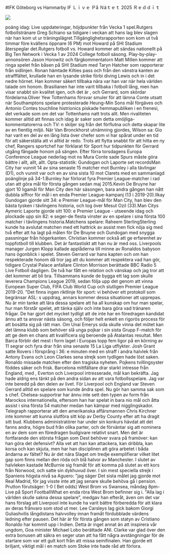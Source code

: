 #IFK Göteborg vs Hammarby IF Ｌｉｖｅ Ｐå Ｎäｔｅｔ 2025 Ｒｅｄｄｉｔ  
  
  
[![](https://i.imgur.com/qSNzIqt.png)](https://movie.rssnews.media/HbtPKaVW.php)  
  
 poäng idag: Live uppdateringar, höjdpunkter från Vecka 1 spel.Rutgers fotbollstränare Greg Schiano sa tidigare i veckan att hans lag blev slagen när han kom ut ur träningslägret.Tillgänglighetsrapporten som kom ut två timmar före kvällens öppnare (6 PM) mot Howard på SHI Stadium återspeglar det.Rutgers fotboll vs.
Howard kommer att sändas nationellt på Big Ten Network i Vecka 1 av 2024 College fotboll säsong.
Play-by-play-annonsören Jason Horowitz och färgkommentatorn Matt Millen kommer att ringa spelet från båsen på SHI Stadium med Taryn Hatcher som rapporterar från sidlinjen.
Ronan hämtade Kilties pass och från den vänstra kanten av strafffältet, krullade han en lysande strike förbi diving Lewis och in i det nedre hörnet.
Han kommer säkert tillbaka nära var han var när hela världen talade om honom.
Brasilianen har inte varit tillbaka i  fotboll lång, men han visar snabbt sin kvalitet igen, och det är , och Gerrard, som skördar fördelarna.Oliver Yew Tottenhams försvar smuler för att lämna Conte utsatt när Southamptons spelare protesterade Heung-Min Sons mål förgäves och Antonio Contes touchline histrionics piskade hemmapubliken i en frenesi, det verkade som om det var Tottenhams natt trots allt.
Men rivaliteten kommer alltid att finnas och idag är saker som detta omöjliga-kommentatorerna och TV: n skiljer sig från det förflutna och detta skapar lite av en fientlig miljö.
När Van Bronckhorst utnämning gjordes, Wilson sa: Gio har varit en del av en lång lista över chefer som vi har spårat under en tid för att säkerställa att vi alltid är redo.
Trots att flytta snabbt för att hitta en ny chef, Rangers sportchef har förklarat för  Sport hur tidpunkten för Gerrard utgång fångade honom på sängen.
Efter förra torsdagens Europa Conference League nederlag mot ns Mura Conte sade Spurs måste göra bättre i allt, allt, allt.
Opta-statistik: Gundogan och Laporte set recordsMan City har vunnit 14 av sina senaste 15 matcher mot Burnley i alla tävlingar (D1), och vunnit var och en av sina sista 10 mot Clarets med en sammanlagd poänglinje på 34-1.Burnley har förlorat fyra Premier League-matcher i rad utan att göra mål för första gången sedan maj 2015.Kevin De Bruyne har gjort 10 ligamål för Man City den här säsongen, bara andra gången han nått dubbla siffror för mål i en enda Premier League-kampanj (13 i 2019-20).Ilkay Gundogan gjorde sitt 34: e Premier League-mål för Man City, han blev den bästa tysken i tävlingens historia, och tog över Mesut Ozil (33).Man Citys Aymeric Laporte gjorde sitt 100: e Premier League - utseende idag och plockade upp sin 82: e seger-de flesta vinster av en spelare i sina första 100 matcher i tävlingens historia.Matchens spelare: Raheem SterlingSterling kunde ha avslutat matchen med ett hattrick av assist men fick nöja sig med två efter att ha lagt på målen för De Bruyne och Gundogan med snygga passningar från högerkanten.
Christian kommer också att ge erfarenhet av toppfotboll till klubben.
Det är fantastiskt att han nu är med oss.
Liverpools manager Jurgen Klopp kallade applåderna till minne av Ronaldos babyson hans ögonblick i spelet.
Steven Gerrard var hans kapten och om han respekterade honom då tror jag att du kommer att respektera vad han gör, tidigare Crystal Palace anfallare Clinton Morrison berättade BBC Radio 5 Live Fotboll dagligen.
De två har fått en relation och vänskap och jag tror att det kommer att bli bra.
Tillsammans kunde de bygga ett lag som skulle leverera Champions League 2019, sedan följa upp det genom att vinna European Super Club, FIFA Club World Cup och slutligen Premier League 2019-20.
"Det finns ingen riktlinje för sport: vi behöver ett protokoll som begränsar ASL: s uppdrag, annars kommer dessa situationer att upprepas.
Nu är min tanke att lära dessa spelare att ha all kunskap om hur man spelar, hur man förstår spelet, att tänka själv och inte bara göra vad tränaren frågar.
De har gjort det mycket tydligt att de inte har en föredragen kandidat ännu att ta ansvar nästa säsong, och följer helt enkelt en rigorös process för att bosätta sig på rätt man.
Om Unai Emerys sida skulle vinna det mötet kan det lämna  klubb som behöver slå unga pojkar i sin sista Grupp F-match för att ge dem en chans att kvalificera sig beroende på Atalantas resultat.
Men Barca förblir det mest i form laget i Europas topp fem ligor på en körning av 11 segrar och fyra drar från sina senaste 15 La Liga utflykter.
Josh Grant satte Rovers i försprång i 36: e minuten med en straff i andra halvlek från Antony Evans och Leon Clarkes sena strejk som tydligen hade löst saken.
Ronaldo missade matchen efter den tragiska nyheten.
Pojkens tvillingsyster föddes säker och frisk.
Barcelona mittfältare  drar starkt intresse från England, med , Everton och Liverpool intresserade, mål kan bekräfta.
Jag hade aldrig ens tänkt på den andra sidan av att vara fotbollsspelare.
Jag var inte beredd på den delen av livet.
För Liverpool och England var Steven Gerrard alltid en spelare som kunde ändra spel.
Nu gör han samma sak som  s chef.
Chelsea-supportrar har ännu inte sett den typen av form från Marockos internationella, eftersom han har spelat in bara nio mål och åtta assist i sina första 54 matcher medan han kämpar med nigglingskador.
Telegraph rapporterar att den amerikanska affärsmannen Chris Kirchner inte kommer att kunna slutföra sitt köp av Derby County efter att ha dragit sitt bud.
Klubbens administratörer har under sin konkurs hävdat att det fanns andra, högre bud från olika parter, och de förväntar sig att nominera en av dem som en föredragen budgivare relativt snart.
Men det är fortfarande den största frågan som Dest behöver svara på framöver: kan han göra det defensivt? Alla vet att han kan attackera, kan dribbla, kan korsa och kan skjuta, men har han disciplinen att göra arbetet i båda ändarna av fältet?
Nu är det nära Slaget om tredje exemplifierar vilket litet gap som finns mellan den röda och  blå halvor av Manchester.
I slutet av halvleken kastade McBurnie sig framåt för att komma på slutet av ett kors från Norwood, och satte sin dykhuvud över.
I sin mest speciella strejk i Spaniens högsta nivå sa Aguero: "jag säger Det sista målet jag gjorde mot Real Madrid, för jag visste inte att jag senare skulle behöva gå i pension.
Prutton förutsäger: 1-0 ( Bet odds) West Brom vs Swansea, måndag 8pm-Live på  Sport FootballWhat en enda röra West Brom befinner sig i.
"Alla lag i världen skulle sakna dessa spelare", medgav han efteråt, även om det var hans förslag att Liverpool inte kunde ha varit bättre förberedda för att klara av deras frånvaro som stod ut mer.
Lee Carsleys lag gick bakom Giorgi Guliashvilis långdistans halvvolley innan framåt fördubblade värdens ledning efter pausen.
Det här är för första gången som statyn av Cristiano Ronaldo har kommit upp i Indien.
Detta är inget annat än att inspirera vår ungdom, Goa minister Michael Lobo berättade&nbsp;ANI.
Clarke var glad över den extra bonusen att säkra en seger utan att ha fått några avstängningar för de startare som var ett gult kort från att missa semifinalen.
Han gjorde ett briljant, viktigt mål i en match som Stoke inte hade råd att förlora.